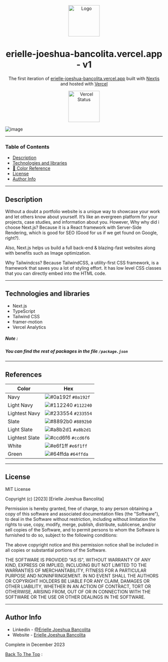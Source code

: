 <div align="center">
  <img alt="Logo" src="https://github-production-user-asset-6210df.s3.amazonaws.com/140221270/261695020-61a17c2f-b790-434e-b8c4-d85a398a4830.png" width="100" />
</div>
<h1 align="center">
  erielle-joeshua-bancolita.vercel.app - v1
</h1>
<p align="center">
  The first iteration of <a href="https://erielle-joeshua-bancolita.vercel.app/" target="_blank">erielle-joeshua-bancolita.vercel.app</a> built with <a href="https://nextjs.org/" target="_blank">Nextjs</a> and hosted with <a href="https://vercel.com/" target="_blank">Vercel</a>
</p>

<p align="center">
  <a href="https://erielle-joeshua-bancolita.vercel.app/" target="_blank">
    <img src="https://raw.githubusercontent.com/DataDog/integrations-extras/master/vercel/images/logo-full-black.png" width="100" alt="Vercel Status" />
  </a>
</p>

![image](https://github.com/AmazingDev0815/erielle-bancolita-portfolio/assets/108821027/8325c686-04fc-49b9-94ad-11e54318c67b)

---
### Table of Contents

- [Description](#description)
- [Technologies and libraries ](#technologies-and-libraries)
- [🎨 Color Reference](#references)
- [License](#license)
- [Author Info](#author-info)

---
## Description

Without a doubt a portfolio website is a unique way to showcase your work and let others know about yourself. It’s like an evergreen platform for your projects, case studies, and information about you. However, Why why did i choose Next.js? Because it is a React framework with Server-Side Rendering, which is good for SEO (Good for us if we get found on Google, right?).

Also, Next.js helps us build a full back-end & blazing-fast websites along with benefits such as Image optimization.

Why Tailwindcss? Because TailwindCSS, a utility-first CSS framework, is a framework that saves you a lot of styling effort. It has low level CSS classes that you can directly embed into the HTML code.

---
## Technologies and libraries

- Next.js
- TypeScript
- Tailwind CSS
- framer-motion
- Vercel Analytics

##### Note : 
##### You can find the rest of packages in the file ```/package.json```

---

## References

| Color          | Hex                                                                |
| -------------- | ------------------------------------------------------------------ |
| Navy           | ![#0a192f](https://via.placeholder.com/10/0a192f?text=+) `#0a192f` |
| Light Navy     | ![#112240](https://via.placeholder.com/10/0a192f?text=+) `#112240` |
| Lightest Navy  | ![#233554](https://via.placeholder.com/10/303C55?text=+) `#233554` |
| Slate          | ![#8892b0](https://via.placeholder.com/10/8892b0?text=+) `#8892b0` |
| Light Slate    | ![#a8b2d1](https://via.placeholder.com/10/a8b2d1?text=+) `#a8b2d1` |
| Lightest Slate | ![#ccd6f6](https://via.placeholder.com/10/ccd6f6?text=+) `#ccd6f6` |
| White          | ![#e6f1ff](https://via.placeholder.com/10/e6f1ff?text=+) `#e6f1ff` |
| Green          | ![#64ffda](https://via.placeholder.com/10/64ffda?text=+) `#64ffda` |

---

## License

MIT License

Copyright (c) [2023] [Erielle Joeshua Bancolita]

Permission is hereby granted, free of charge, to any person obtaining a copy
of this software and associated documentation files (the "Software"), to deal
in the Software without restriction, including without limitation the rights
to use, copy, modify, merge, publish, distribute, sublicense, and/or sell
copies of the Software, and to permit persons to whom the Software is
furnished to do so, subject to the following conditions:

The above copyright notice and this permission notice shall be included in all
copies or substantial portions of the Software.

THE SOFTWARE IS PROVIDED "AS IS", WITHOUT WARRANTY OF ANY KIND, EXPRESS OR
IMPLIED, INCLUDING BUT NOT LIMITED TO THE WARRANTIES OF MERCHANTABILITY,
FITNESS FOR A PARTICULAR PURPOSE AND NONINFRINGEMENT. IN NO EVENT SHALL THE
AUTHORS OR COPYRIGHT HOLDERS BE LIABLE FOR ANY CLAIM, DAMAGES OR OTHER
LIABILITY, WHETHER IN AN ACTION OF CONTRACT, TORT OR OTHERWISE, ARISING FROM,
OUT OF OR IN CONNECTION WITH THE SOFTWARE OR THE USE OR OTHER DEALINGS IN THE
SOFTWARE.



---

## Author Info

- Linkedin - [@Erielle Joeshua Bancolita](https://www.linkedin.com/in/erielle-joeshua-bancolita-991515256)
- Website - [Erielle Joeshua Bancolita](https://erielle-joeshua-bancolita.vercel.app/)

Complete in December 2023

[Back To The Top](#description) :

